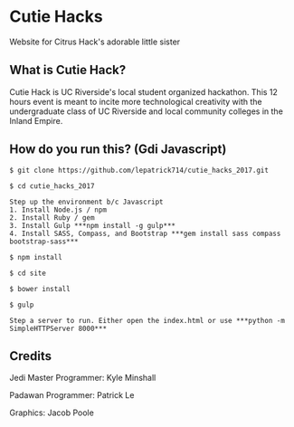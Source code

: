 # Cutie Hacks
Website for Citrus Hack's adorable little sister

## What is Cutie Hack? 
Cutie Hack is UC Riverside's local student organized hackathon. This 12 hours event is meant to incite
more technological creativity with the undergraduate class of UC Riverside and local community colleges 
in the Inland Empire.

## How do you run this? (Gdi Javascript) 
```Installation
$ git clone https://github.com/lepatrick714/cutie_hacks_2017.git 

$ cd cutie_hacks_2017

Step up the environment b/c Javascript
1. Install Node.js / npm 
2. Install Ruby / gem 
3. Install Gulp ***npm install -g gulp*** 
4. Install SASS, Compass, and Bootstrap ***gem install sass compass bootstrap-sass***

$ npm install 

$ cd site

$ bower install 

$ gulp 

Step a server to run. Either open the index.html or use ***python -m SimpleHTTPServer 8000***
```

## Credits 
Jedi Master Programmer: Kyle Minshall

Padawan Programmer: Patrick Le

Graphics: Jacob Poole
